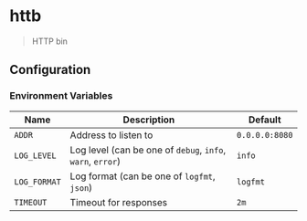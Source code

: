 # httb

> HTTP bin

## Configuration

### Environment Variables

| Name         | Description                                                | Default        |
|--------------|------------------------------------------------------------|----------------|
| `ADDR`       | Address to listen to                                       | `0.0.0.0:8080` |
| `LOG_LEVEL`  | Log level (can be one of `debug`, `info`, `warn`, `error`) | `info`         |
| `LOG_FORMAT` | Log format (can be one of `logfmt`, `json`)                | `logfmt`       |
| `TIMEOUT`    | Timeout for responses                                      | `2m`           |
